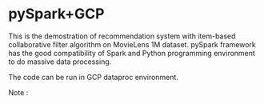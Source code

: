# pySpark+GCP

This is the demostration of recommendation system with item-based collaborative filter algorithm on MovieLens 1M dataset.
pySpark framework has the good compatibility of Spark and Python programming environment to do massive data processing.

The code can be run in GCP dataproc environment.

Note : 

